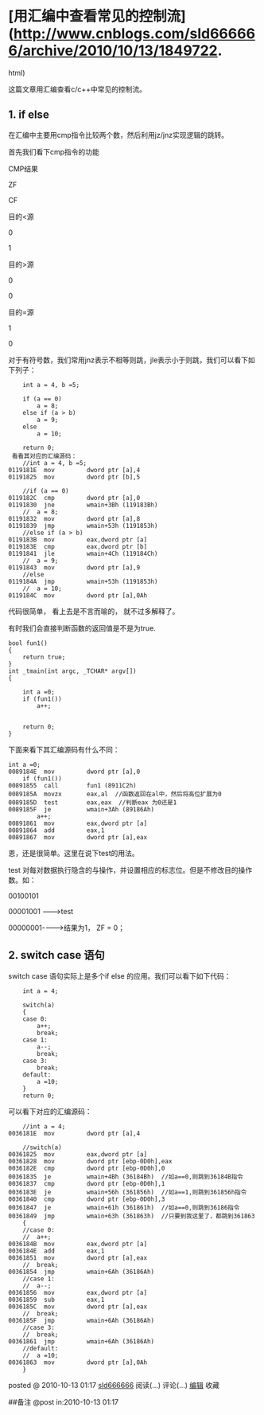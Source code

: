 #  [用汇编中查看常见的控制流](http://www.cnblogs.com/sld666666/archive/2010/10/13/1849722.
html)

这篇文章用汇编查看c/c++中常见的控制流。

## 1\. if else

在汇编中主要用cmp指令比较两个数，然后利用jz/jnz实现逻辑的跳转。

首先我们看下cmp指令的功能

CMP结果

ZF

CF

目的<源

0

1

目的>源

0

0

目的=源

1

0

对于有符号数，我们常用jnz表示不相等则跳，jle表示小于则跳，我们可以看下如下列子：

    	int a = 4, b =5;
    
    	if (a == 0)
    		a = 8;
    	else if (a > b)
    		a = 9;
    	else 
    		a = 10;
    
    	return 0;
     看看其对应的汇编源码：
    	//int a = 4, b =5;
    0119181E  mov         dword ptr [a],4  
    01191825  mov         dword ptr [b],5  
    
    	//if (a == 0)
    0119182C  cmp         dword ptr [a],0  
    01191830  jne         wmain+3Bh (119183Bh)  
    	//	a = 8;
    01191832  mov         dword ptr [a],8  
    01191839  jmp         wmain+53h (1191853h)  
    	//else if (a > b)
    0119183B  mov         eax,dword ptr [a]  
    0119183E  cmp         eax,dword ptr [b]  
    01191841  jle         wmain+4Ch (119184Ch)  
    	//	a = 9;
    01191843  mov         dword ptr [a],9  
    	//else 
    0119184A  jmp         wmain+53h (1191853h)  
    	//	a = 10;
    0119184C  mov         dword ptr [a],0Ah  

代码很简单， 看上去是不言而喻的， 就不过多解释了。

有时我们会直接判断函数的返回值是不是为true.

    bool fun1()
    {
    	return true;
    }
    int _tmain(int argc, _TCHAR* argv[])
    {
    
    	int a =0;
    	if (fun1())
    		a++;
    	
    
    	return 0;
    }

下面来看下其汇编源码有什么不同：

    int a =0;
    0089184E  mov         dword ptr [a],0  
    	if (fun1())
    00891855  call        fun1 (8911C2h)  
    0089185A  movzx       eax,al  //函数返回在al中，然后将高位扩展为0
    0089185D  test        eax,eax  //判断eax 为0还是1
    0089185F  je          wmain+3Ah (89186Ah)  
    		a++;
    00891861  mov         eax,dword ptr [a]  
    00891864  add         eax,1  
    00891867  mov         dword ptr [a],eax  
    	

恩，还是很简单。这里在说下test的用法。

test 对每对数据执行隐含的与操作，并设置相应的标志位。但是不修改目的操作数。如：

00100101

00001001 --->test

00000001---->结果为1， ZF = 0；

## 2\. switch case 语句

switch case 语句实际上是多个if else 的应用。我们可以看下如下代码：

    	int a = 4;
    		
    	switch(a)
    	{
    	case 0:
    		a++;
    		break;
    	case 1:
    		a--;
    		break;
    	case 3:
    		break;
    	default:
    		a =10;
    	}
    	return 0;

可以看下对应的汇编源码：

    	//int a = 4;
    0036181E  mov         dword ptr [a],4  
    		
    	//switch(a)
    00361825  mov         eax,dword ptr [a]  
    00361828  mov         dword ptr [ebp-0D0h],eax  
    0036182E  cmp         dword ptr [ebp-0D0h],0  
    00361835  je          wmain+4Bh (36184Bh)  //如a==0,则跳到36184B指令
    00361837  cmp         dword ptr [ebp-0D0h],1  
    0036183E  je          wmain+56h (361856h)  //如a==1,则跳到361856h指令
    00361840  cmp         dword ptr [ebp-0D0h],3  
    00361847  je          wmain+61h (361861h)  //如a==0,则跳到36186指令
    00361849  jmp         wmain+63h (361863h)  //只要到我这里了，都跳到361863
    	{
    	//case 0:
    	//	a++;
    0036184B  mov         eax,dword ptr [a]  
    0036184E  add         eax,1  
    00361851  mov         dword ptr [a],eax  
    	//	break;
    00361854  jmp         wmain+6Ah (36186Ah)  
    	//case 1:
    	//	a--;
    00361856  mov         eax,dword ptr [a]  
    00361859  sub         eax,1  
    0036185C  mov         dword ptr [a],eax  
    	//	break;
    0036185F  jmp         wmain+6Ah (36186Ah)  
    	//case 3:
    	//	break;
    00361861  jmp         wmain+6Ah (36186Ah)  
    	//default:
    	//	a =10;
    00361863  mov         dword ptr [a],0Ah  
    	}

posted @ 2010-10-13 01:17 [sld666666](http://www.cnblogs.com/sld666666/)
阅读(...) 评论(...) [编辑](https://i.cnblogs.com/EditPosts.aspx?postid=1849722) 收藏

##备注 
 @post in:2010-10-13 01:17